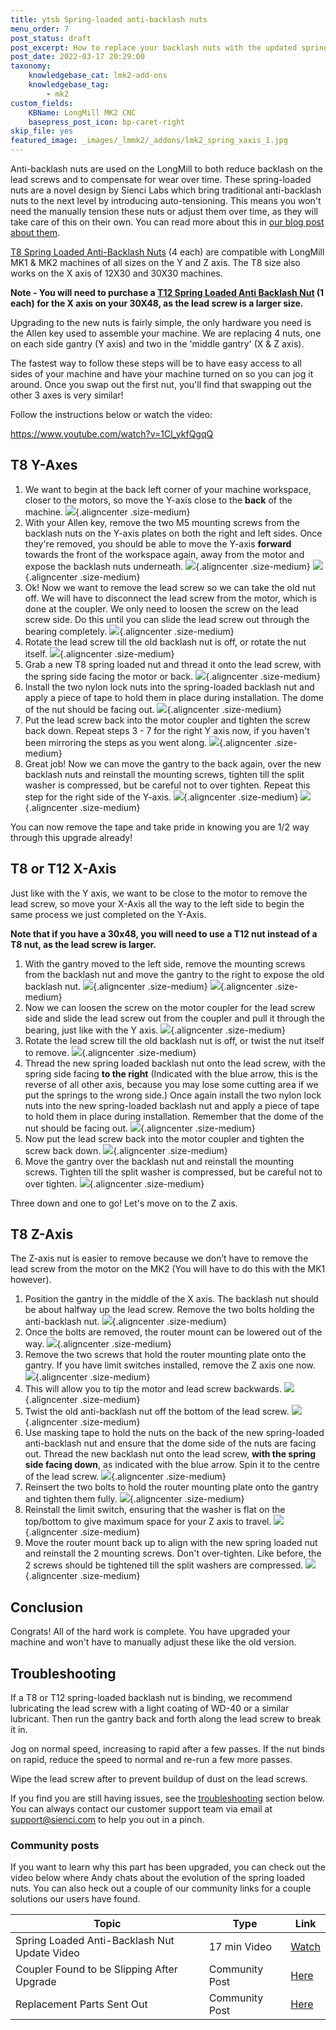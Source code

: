 ```yaml
---
title: ytsb Spring-loaded anti-backlash nuts
menu_order: 7
post_status: draft
post_excerpt: How to replace your backlash nuts with the updated spring-loaded anti-backlash nuts.
post_date: 2022-03-17 20:29:00
taxonomy:
    knowledgebase_cat: lmk2-add-ons
    knowledgebase_tag:
        - mk2
custom_fields:
    KBName: LongMill MK2 CNC
    basepress_post_icon: bp-caret-right
skip_file: yes
featured_image: _images/_lmmk2/_addons/lmk2_spring_xaxis_1.jpg
---
```


Anti-backlash nuts are used on the LongMill to both reduce backlash on the lead screws and to compensate for wear over time. These spring-loaded nuts are a novel design by Sienci Labs which bring traditional anti-backlash nuts to the next level by introducing auto-tensioning. This means you won't need the manually tension these nuts or adjust them over time, as they will take care of this on their own. You can read more about this in <a href="https://sienci.com/2024/02/02/the-saga-of-the-spring-loaded-anti-backlash-nuts/" target="_blank" rel="noopener">our blog post about them</a>.

[T8 Spring Loaded Anti-Backlash Nuts](https://sienci.com/product/t8-spring-loaded-anti-backlash-nut/) (4 each) are compatible with LongMill MK1 & MK2 machines of all sizes on the Y and Z axis. The T8 size also works on the X axis of 12X30 and 30X30 machines.

**Note - You will need to purchase a [T12 Spring Loaded Anti Backlash Nut](https://sienci.com/product/t12-spring-loaded-anti-backlash-nut-1pc/) (1 each) for the X axis on your 30X48, as the lead screw is a larger size.**

Upgrading to the new nuts is fairly simple, the only hardware you need is the Allen key used to assemble your machine. We are replacing 4 nuts, one on each side gantry (Y axis) and two in the 'middle gantry' (X & Z axis).

The fastest way to follow these steps will be to have easy access to all sides of your machine and have your machine turned on so you can jog it around. Once you swap out the first nut, you'll find that swapping out the other 3 axes is very similar!

Follow the instructions below or watch the video:

https://www.youtube.com/watch?v=1Cl_ykfQgqQ

## T8 Y-Axes

1. We want to begin at the back left corner of your machine workspace, closer to the motors, so move the Y-axis close to the **back** of the machine.
![](/_images/_lmmk2/_addons/lmk2_spring_yaxis_1.jpg){.aligncenter .size-medium}
1. With your Allen key, remove the two M5 mounting screws from the backlash nuts on the Y-axis plates on both the right and left sides. Once they're removed, you should be able to move the Y-axis **forward** towards the front of the workspace again, away from the motor and expose the backlash nuts underneath.
![](/_images/_lmmk2/_addons/lmk2_spring_yaxis_2.jpg){.aligncenter .size-medium}
![](/_images/_lmmk2/_addons/lmk2_spring_yaxis_3.jpg){.aligncenter .size-medium}
1. Ok! Now we want to remove the lead screw so we can take the old nut off. We will have to disconnect the lead screw from the motor, which is done at the coupler. We only need to loosen the screw on the lead screw side. Do this until you can slide the lead screw out through the bearing completely.
![](/_images/_lmmk2/_addons/lmk2_spring_yaxis_4.jpg){.aligncenter .size-medium}
1. Rotate the lead screw till the old backlash nut is off, or rotate the nut itself.
![](/_images/_lmmk2/_addons/lmk2_spring_yaxis_5.jpg){.aligncenter .size-medium}
1. Grab a new T8 spring loaded nut and thread it onto the lead screw, with the spring side facing the motor or back.
![](/_images/_lmmk2/_addons/lmk2_spring_yaxis_6.jpg){.aligncenter .size-medium}
1. Install the two nylon lock nuts into the spring-loaded backlash nut and apply a piece of tape to hold them in place during installation. The dome of the nut should be facing out.
![](/_images/_lmmk2/_addons/lmk2_spring_yaxis_7.jpg){.aligncenter .size-medium}
1. Put the lead screw back into the motor coupler and tighten the screw back down. Repeat steps 3 - 7 for the right Y axis now, if you haven't been mirroring the steps as you went along.
![](/_images/_lmmk2/_addons/lmk2_spring_yaxis_8.jpg){.aligncenter .size-medium}
1. Great job! Now we can move the gantry to the back again, over the new backlash nuts and reinstall the mounting screws, tighten till the split washer is compressed, but be careful not to over tighten. Repeat this step for the right side of the Y-axis.
![](/_images/_lmmk2/_addons/lmk2_spring_yaxis_9.jpg){.aligncenter .size-medium}
![](/_images/_lmmk2/_addons/lmk2_spring_yaxis_10.jpg){.aligncenter .size-medium}

You can now remove the tape and take pride in knowing you are 1/2 way through this upgrade already!

## T8 or T12 X-Axis

Just like with the Y axis, we want to be close to the motor to remove the lead screw, so move your X-Axis all the way to the left side to begin the same process we just completed on the Y-Axis.

**Note that if you have a 30x48, you will need to use a T12 nut instead of a T8 nut, as the lead screw is larger.**

1. With the gantry moved to the left side, remove the mounting screws from the backlash nut and move the gantry to the right to expose the old backlash nut.
![](/_images/_lmmk2/_addons/lmk2_spring_xaxis_1.jpg){.aligncenter .size-medium}
![](/_images/_lmmk2/_addons/lmk2_spring_xaxis_2.jpg){.aligncenter .size-medium}
1. Now we can loosen the screw on the motor coupler for the lead screw side and slide the lead screw out from the coupler and pull it through the bearing, just like with the Y axis.
![](/_images/_lmmk2/_addons/lmk2_spring_xaxis_3.jpg){.aligncenter .size-medium}
1. Rotate the lead screw till the old backlash nut is off, or twist the nut itself to remove.
![](/_images/_lmmk2/_addons/lmk2_spring_xaxis_4.jpg){.aligncenter .size-medium}
1. Thread the new spring loaded backlash nut onto the lead screw, with the spring side facing **to the right** (Indicated with the blue arrow, this is the reverse of all other axis, because you may lose some cutting area if we put the springs to the wrong side.) Once again install the two nylon lock nuts into the new spring-loaded backlash nut and apply a piece of tape to hold them in place during installation. Remember that the dome of the nut should be facing out.
![](/_images/_lmmk2/_addons/lmk2_spring_xaxis_5.jpg){.aligncenter .size-medium}
1. Now put the lead screw back into the motor coupler and tighten the screw back down.
![](/_images/_lmmk2/_addons/lmk2_spring_xaxis_6.jpg){.aligncenter .size-medium}
1. Move the gantry over the backlash nut and reinstall the mounting screws. Tighten till the split washer is compressed, but be careful not to over tighten.
![](/_images/_lmmk2/_addons/lmk2_spring_xaxis_7.jpg){.aligncenter .size-medium}

Three down and one to go! Let's move on to the Z axis.

## T8 Z-Axis

The Z-axis nut is easier to remove because we don’t have to remove the lead screw from the motor on the MK2 (You will have to do this with the MK1 however).

1. Position the gantry in the middle of the X axis. The backlash nut should be about halfway up the lead screw. Remove the two bolts holding the anti-backlash nut.
![](/_images/_lmmk2/_addons/lmk2_spring_zaxis_1.jpg){.aligncenter .size-medium}
1. Once the bolts are removed, the router mount can be lowered out of the way.
![](/_images/_lmmk2/_addons/lmk2_spring_zaxis_2.jpg){.aligncenter .size-medium}
1. Remove the two screws that hold the router mounting plate onto the gantry. If you have limit switches installed, remove the Z axis one now.
![](/_images/_lmmk2/_addons/lmk2_spring_zaxis_3.jpg){.aligncenter .size-medium}
1. This will allow you to tip the motor and lead screw backwards.
![](/_images/_lmmk2/_addons/lmk2_spring_zaxis_4.jpg){.aligncenter .size-medium}
1. Twist the old anti-backlash nut off the bottom of the lead screw.
![](/_images/_lmmk2/_addons/lmk2_spring_zaxis_5.jpg){.aligncenter .size-medium}
1. Use masking tape to hold the nuts on the back of the new spring-loaded anti-backlash nut and ensure that the dome side of the nuts are facing out. Thread the new backlash nut onto the lead screw, **with the spring side facing down**, as indicated with the blue arrow. Spin it to the centre of the lead screw.
![](/_images/_lmmk2/_addons/lmk2_spring_zaxis_6.jpg){.aligncenter .size-medium}
1. Reinsert the two bolts to hold the router mounting plate onto the gantry and tighten them fully.
![](/_images/_lmmk2/_addons/lmk2_spring_zaxis_7.jpg){.aligncenter .size-medium}
1. Reinstall the limit switch, ensuring that the washer is flat on the top/bottom to give maximum space for your Z axis to travel.
![](/_images/_lmmk2/_addons/lmk2_spring_zaxis_8.jpg){.aligncenter .size-medium}
1. Move the router mount back up to align with the new spring loaded nut and reinstall the 2 mounting screws. Don't over-tighten. Like before, the 2 screws should be tightened till the split washers are compressed.
![](/_images/_lmmk2/_addons/lmk2_spring_zaxis_9.jpg){.aligncenter .size-medium}

## Conclusion

Congrats! All of the hard work is complete. You have upgraded your machine and won't have to manually adjust these like the old version.

## Troubleshooting

If a T8 or T12 spring-loaded backlash nut is binding, we recommend lubricating the lead screw with a light coating of WD-40 or a similar lubricant. Then run the gantry back and forth along the lead screw to break it in.

Jog on normal speed, increasing to rapid after a few passes. If the nut binds on rapid, reduce the speed to normal and re-run a few more passes.

Wipe the lead screw after to prevent buildup of dust on the lead screws.

If you find you are still having issues, see the [troubleshooting](#troubleshooting) section below. You can always contact our customer support team via email at support@sienci.com to help you out in a pinch.

### Community posts

If you want to learn why this part has been upgraded, you can check out the video below where Andy chats about the evolution of the spring loaded nuts. You can also heck out a couple of our community links for a couple solutions our users have found.

| Topic                                         | Type            | Link  |
|-----------------------------------------------|----------------|-------|
| Spring Loaded Anti-Backlash Nut Update Video | 17 min Video   | [Watch](https://youtu.be/HWAKAkOYG9U) |
| Coupler Found to be Slipping After Upgrade   | Community Post | [Here](https://forum.sienci.com/t/x-axis-stuttering-and-stalling-found-the-problem/14964) |
| Replacement Parts Sent Out                    | Community Post | [Here](https://forum.sienci.com/t/experiencing-backlash-with-new-spring-loaded-anti-backlash-nuts/12572) |
